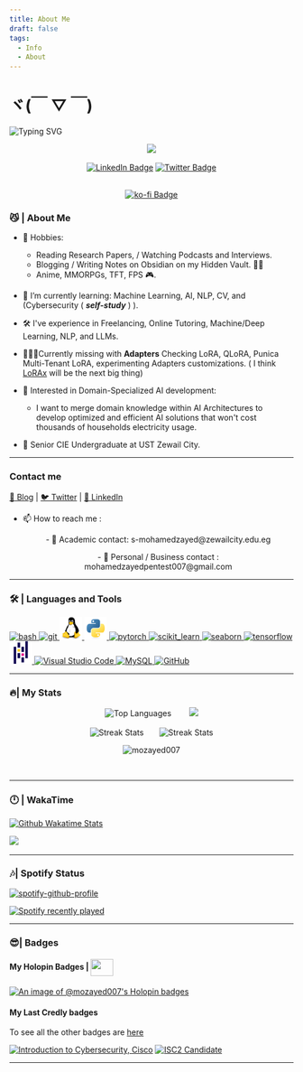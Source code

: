 ```yaml
---
title: About Me
draft: false
tags:
  - Info
  - About
---
```



# **ヾ(￣ ▽ ￣)**
 
  ![Typing SVG](https://readme-typing-svg.demolab.com?font=IBM+Plex+Mono&weight=600&pause=1000&random=true&width=435&lines=+Hi+there!+I'm+MoZayed+%F0%9F%91%8B.)                              
<p align="center"><img src="https://media3.giphy.com/media/f6hnhHkks8bk4jwjh3/giphy.gif?cid=6c09b952a8e228564cf075141862157a36423c7e667945cc&rid=giphy.gif&ct=s" width="150"/></p>

<div id="badges">
<p align="center">
<a href="https://www.linkedin.com/in/mozayed007"><img src="https://img.shields.io/badge/LinkedIn-blue?style=for-the-badge&logo=linkedin&logoColor=white" alt="LinkedIn Badge"></a>
<a href="https://twitter.com/MoZayed007">
    <img src="https://img.shields.io/badge/Twitter-blue?style=for-the-badge&logo=twitter&logoColor=white" alt="Twitter Badge"/></a></p>

<p align="center">
    <img src="https://komarev.com/ghpvc/?username=mozayed007&style=flat-square&color=blue" alt=""> <br/>
    <a href="https://ko-fi.com/mozayed"><img src="https://storage.ko-fi.com/cdn/brandasset/kofi_s_tag_dark.png"  width=" 150" height="60"  alt="ko-fi Badge"></a>
</p>
</div>

### 😼 | About Me

- 🏓 Hobbies:
	-  Reading Research Papers, / Watching Podcasts and Interviews.
	-  Blogging / Writing Notes on Obsidian on my Hidden Vault. 🥷🏻
	- Anime, MMORPGs, TFT,  FPS 🎮.
	  
- 🌱 I’m currently learning: Machine Learning, AI, NLP, CV, and (Cybersecurity ( ***self-study*** ) ).
  
- 🛠  I've experience in Freelancing,  Online Tutoring, Machine/Deep Learning, NLP, and LLMs.
  
- 🧑🏻‍💻Currently missing with **Adapters** Checking LoRA, QLoRA,  Punica Multi-Tenant LoRA, experimenting Adapters customizations.  ( I think [LoRAx](https://predibase.com/) will be the next big thing)
	  
 - 🧠 Interested in Domain-Specialized AI development:
	 - I want to merge domain knowledge within AI Architectures to develop optimized and efficient AI solutions that won't cost thousands of households electricity usage.
	   
- 🏫  Senior CIE Undergraduate at UST Zewail City.

---

### Contact me

 [📝 Blog](https://mozayed007.github.io/mozayed-blog) | [🐦 Twitter](https://twitter.com/MoZayed007) | [🤝 LinkedIn](https://www.linkedin.com/in/mozayed007/)

- 📫 How to reach me :

  <p align="center" style="text-align: center;">    - 📧 Academic contact: s-mohamedzayed@zewailcity.edu.eg </p>  
   <p align="center " style="text-align: center;">   - 📧 Personal / Business  contact : mohamedzayedpentest007@gmail.com </p>

---

### 🛠️ | Languages and Tools

<p align="left">
<a href="https://www.gnu.org/software/bash/" target="_blank" rel="noreferrer"> <img src="https://www.vectorlogo.zone/logos/gnu_bash/gnu_bash-icon.svg" alt="bash" width="40" height="40"/> </a>
<a href="https://git-scm.com/" target="_blank" rel="noreferrer"> <img src="https://www.vectorlogo.zone/logos/git-scm/git-scm-icon.svg" alt="git" width="40" height="40"/> </a>
<a href="https://www.linux.org/" target="_blank" rel="noreferrer"> <img src="https://raw.githubusercontent.com/devicons/devicon/master/icons/linux/linux-original.svg" alt="linux" width="40" height="40"/> </a>
<a href="https://www.python.org" target="_blank" rel="noreferrer"> <img src="https://raw.githubusercontent.com/devicons/devicon/master/icons/python/python-original.svg" alt="python" width="40" height="40"/> </a>
<a href="https://pytorch.org/" target="_blank" rel="noreferrer"> <img src="https://www.vectorlogo.zone/logos/pytorch/pytorch-icon.svg" alt="pytorch" width="40" height="40"/> </a>
<a href="https://scikit-learn.org/" target="_blank" rel="noreferrer"> <img src="https://upload.wikimedia.org/wikipedia/commons/0/05/Scikit_learn_logo_small.svg" alt="scikit_learn" width="40" height="40"/> </a>
<a href="https://seaborn.pydata.org/" target="_blank" rel="noreferrer"> <img src="https://seaborn.pydata.org/_images/logo-mark-lightbg.svg" alt="seaborn" width="40" height="40"/> </a>
<a href="https://www.tensorflow.org" target="_blank" rel="noreferrer"> <img src="https://www.vectorlogo.zone/logos/tensorflow/tensorflow-icon.svg" alt="tensorflow" width="40" height="40"/> </a>
<a href="https://pandas.pydata.org/" target="_blank" rel="noreferrer"> <img src="https://raw.githubusercontent.com/devicons/devicon/2ae2a900d2f041da66e950e4d48052658d850630/icons/pandas/pandas-original.svg" alt="pandas" width="40" height="40"/> </a>
<a href="https://code.visualstudio.com/" target="_blank" rel="noreferrer"> <img src="https://cdn.jsdelivr.net/gh/devicons/devicon/icons/vscode/vscode-original.svg" alt="Visual Studio Code" width="40" height="40"/> </a>
<a href="https://www.mysql.com/" target="_blank" rel="noreferrer"> <img src="https://cdn.jsdelivr.net/gh/devicons/devicon/icons/mysql/mysql-original.svg" alt="MySQL" width="40" height="40"/> </a>
<a href="https://github.com/" target="_blank" rel="noreferrer"> <img src="https://user-images.githubusercontent.com/3369400/139447912-e0f43f33-6d9f-45f8-be46-2df5bbc91289.png" alt="GitHub" width="40" height="40"/> </a>
</p>

---

### 🔥|  My Stats
	
<p align="center">
<img src="https://github-readme-stats.vercel.app/api/top-langs/?username=mozayed007&hide_border=true&theme=tokyonight" alt="Top Languages" width="24%"/>&nbsp;&nbsp;&nbsp;&nbsp;&nbsp;&nbsp;&nbsp;
<img src="https://github-readme-activity-graph.vercel.app/graph?username=mozayed007&hide_border=true&theme=tokyo-night" width="66%">
<br><br>
<img src="https://github-readme-streak-stats.herokuapp.com/?user=mozayed007&hide_border=true&theme=tokyonight" alt="Streak Stats" width="47%"/>&nbsp;&nbsp;&nbsp;&nbsp;&nbsp;&nbsp;&nbsp;<img src="https://github-readme-stats.vercel.app/api?username=mozayed007&hide_border=true&theme=tokyonight" alt="Streak Stats" width="43%"/> </p>

<p align="center">
<a><img src="https://github-profile-trophy.vercel.app/?username=mozayed007&row=2&column=4&theme=onedark" alt="mozayed007" width="50%" />
</p>
</br>

---

### 🕛 | WakaTime

[![Github Wakatime Stats](https://github-readme-stats.vercel.app/api/wakatime?username=mozayed007)](https://github-readme-stats.vercel.app/api/wakatime?username=mozayed007)

<img src="https://wakatime.com/share/@mozayed007/59f67f85-010a-4267-a9e6-50a27326c520.svg" width="50%">

---

### 🎶| Spotify Status

[![spotify-github-profile](https://spotify-github-profile.vercel.app/api/view?uid=li2y5wg127wk16dldhvsqg7tr&cover_image=true&theme=default&show_offline=false&background_color=121212)](https://spotify-github-profile.vercel.app/api/view?uid=li2y5wg127wk16dldhvsqg7tr&cover_image=true&theme=default&show_offline=false&background_color=121212)

[![Spotify recently played](https://spotify-recently-played-readme.vercel.app/api?user=li2y5wg127wk16dldhvsqg7tr&unique=true)](https://spotify-recently-played-readme.vercel.app/api?user=li2y5wg127wk16dldhvsqg7tr&unique=true)

---

### 😎| Badges 


#### My Holopin Badges | <img src = "https://media.giphy.com/media/3orifgYbnsq43eFsdO/giphy.gif" align="center" width="40" height ="30">

[![An image of @mozayed007's Holopin badges](https://holopin.me/mozayed007)](https://holopin.me/mozayed007)

#### My Last Credly badges  

To see all the other badges are [here](https://www.credly.com/users/mozayed007/badges)

[![Introduction to Cybersecurity, Cisco](https://images.credly.com/size/120x120/images/af8c6b4e-fc31-47c4-8dcb-eb7a2065dc5b/I2CS__1_.png)](https://www.credly.com/badges/487f1395-6ec1-454b-8463-040e0f407a19)
[![ISC2 Candidate](https://images.credly.com/size/120x120/images/9180921d-4a13-429e-9357-6f9706a554f0/image.png)](https://www.credly.com/badges/b345603b-5c85-4f2e-99d4-18e09d347c27)

---
